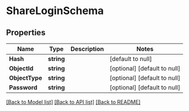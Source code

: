 # ShareLoginSchema

## Properties
Name | Type | Description | Notes
------------ | ------------- | ------------- | -------------
**Hash** | **string** |  | [default to null]
**ObjectId** | **string** |  | [optional] [default to null]
**ObjectType** | **string** |  | [optional] [default to null]
**Password** | **string** |  | [optional] [default to null]

[[Back to Model list]](../README.md#documentation-for-models) [[Back to API list]](../README.md#documentation-for-api-endpoints) [[Back to README]](../README.md)


